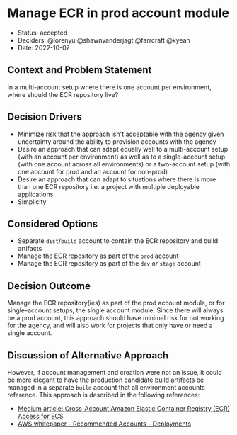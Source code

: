 # Manage ECR in prod account module

* Status: accepted
* Deciders: @lorenyu @shawnvanderjagt @farrcraft @kyeah
* Date: 2022-10-07

## Context and Problem Statement

In a multi-account setup where there is one account per environment, where should the ECR repository live?

## Decision Drivers

* Minimize risk that the approach isn't acceptable with the agency given uncertainty around the ability to provision accounts with the agency
* Desire an approach that can adapt equally well to a multi-account setup (with an account per environment) as well as to a single-account setup (with one account across all environments) or a two-account setup (with one account for prod and an account for non-prod)
* Desire an approach that can adapt to situations where there is more than one ECR repository i.e. a project with multiple deployable applications
* Simplicity

## Considered Options

* Separate `dist`/`build` account to contain the ECR repository and build artifacts
* Manage the ECR repository as part of the `prod` account
* Manage the ECR repository as part of the `dev` or `stage` account

## Decision Outcome

Manage the ECR repository(ies) as part of the prod account module, or for single-account setups, the single account module. Since there will always be a prod account, this approach should have minimal risk for not working for the agency, and will also work for projects that only have or need a single account.

## Discussion of Alternative Approach

However, if account management and creation were not an issue, it could be more elegant to have the production candidate build artifacts be managed in a separate `build` account that all environment accounts reference. This approach is described in the following references:

* [Medium article: Cross-Account Amazon Elastic Container Registry (ECR) Access for ECS](https://garystafford.medium.com/amazon-elastic-container-registry-ecr-cross-account-access-for-ecs-2f90fcb02c80)
* [AWS whitepaper - Recommended Accounts - Deployments](https://docs.aws.amazon.com/whitepapers/latest/organizing-your-aws-environment/deployments-ou.html)
